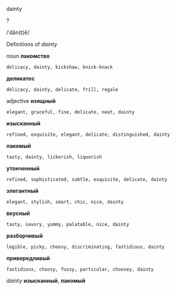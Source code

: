 dainty

?

/ˈdān(t)ē/

Definitions of _dainty_

noun
**лакомство**

    delicacy, dainty, kickshaw, knick-knack
**деликатес**

    delicacy, dainty, delicate, frill, regale

adjective
**изящный**

    elegant, graceful, fine, delicate, neat, dainty
**изысканный**

    refined, exquisite, elegant, delicate, distinguished, dainty
**лакомый**

    tasty, dainty, lickerish, liquorish
**утонченный**

    refined, sophisticated, subtle, exquisite, delicate, dainty
**элегантный**

    elegant, stylish, smart, chic, nice, dainty
**вкусный**

    tasty, savory, yummy, palatable, nice, dainty
**разборчивый**

    legible, picky, choosy, discriminating, fastidious, dainty
**привередливый**

    fastidious, choosy, fussy, particular, choosey, dainty

_dainty_
**изысканный**, **лакомый**